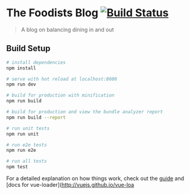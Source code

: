 # The Foodists Blog [![Build Status](https://travis-ci.org/quantumArcade/thefoodists.svg?branch=master)](https://travis-ci.org/quantumArcade/thefoodists)

> A blog on balancing dining in and out

## Build Setup

``` bash
# install dependencies
npm install

# serve with hot reload at localhost:8080
npm run dev

# build for production with minification
npm run build

# build for production and view the bundle analyzer report
npm run build --report

# run unit tests
npm run unit

# run e2e tests
npm run e2e

# run all tests
npm test
```

For a detailed explanation on how things work, check out the [guide](http://vuejs-templates.github.io/webpack/) and [docs for vue-loader](http://vuejs.github.io/vue-loa
